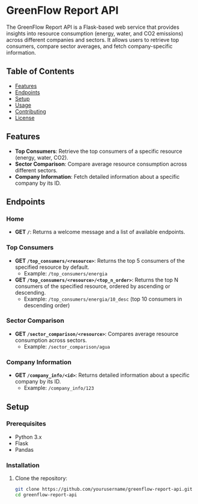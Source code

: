 # GreenFlow Report API

The GreenFlow Report API is a Flask-based web service that provides insights into resource consumption (energy, water, and CO2 emissions) across different companies and sectors. It allows users to retrieve top consumers, compare sector averages, and fetch company-specific information.

## Table of Contents
- [Features](#features)
- [Endpoints](#endpoints)
- [Setup](#setup)
- [Usage](#usage)
- [Contributing](#contributing)
- [License](#license)

## Features
- **Top Consumers**: Retrieve the top consumers of a specific resource (energy, water, CO2).
- **Sector Comparison**: Compare average resource consumption across different sectors.
- **Company Information**: Fetch detailed information about a specific company by its ID.

## Endpoints

### Home
- **GET `/`**: Returns a welcome message and a list of available endpoints.

### Top Consumers
- **GET `/top_consumers/<resource>`**: Returns the top 5 consumers of the specified resource by default.
  - Example: `/top_consumers/energia`
- **GET `/top_consumers/<resource>/<top_n_order>`**: Returns the top N consumers of the specified resource, ordered by ascending or descending.
  - Example: `/top_consumers/energia/10_desc` (top 10 consumers in descending order)

### Sector Comparison
- **GET `/sector_comparison/<resource>`**: Compares average resource consumption across sectors.
  - Example: `/sector_comparison/agua`

### Company Information
- **GET `/company_info/<id>`**: Returns detailed information about a specific company by its ID.
  - Example: `/company_info/123`

## Setup

### Prerequisites
- Python 3.x
- Flask
- Pandas

### Installation
1. Clone the repository:
   ```bash
   git clone https://github.com/yourusername/greenflow-report-api.git
   cd greenflow-report-api